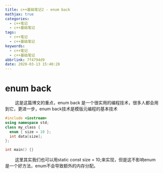 ```yaml
---
title: c++基础笔记2 - enum back
mathjax: true
categories:
  - c++笔记
  - c++基础笔记
tags:
  - c++笔记
  - c++基础笔记
keywords:
  - c++笔记
  - c++基础笔记
abbrlink: 7f4794d9
date: 2020-03-13 15:40:28
---
```


# enum back
&emsp;&emsp; 这是这篇博文的重点，enum back 是一个很实用的编程技术，很多人都会用到它，更进一步，enum back技术是模版元编程的基本技术
&emsp;&emsp;
```cpp
#include <iostream>
using namespace std;
class my_class {
  enum { size = 10 };
  int data[size];
};

int main() {}
```

&emsp;&emsp; 这里其实我们也可以用static const size = 10;来实现，但是这不影响enum是一个好方法，enum不会导致额外的内存分配。

